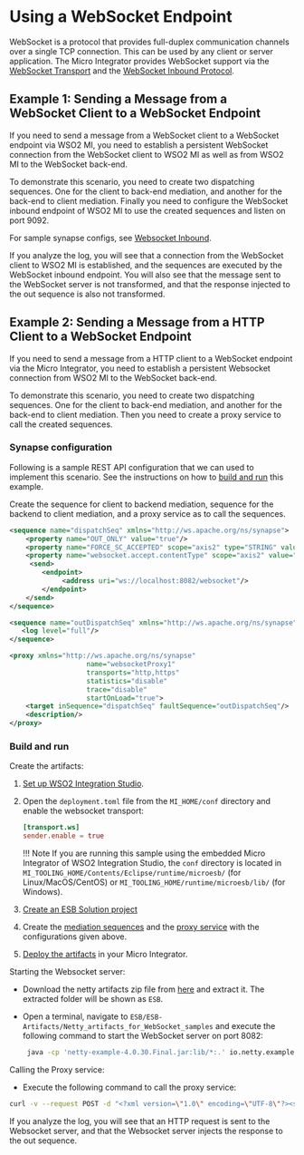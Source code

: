 # Using a WebSocket Endpoint

WebSocket is a protocol that provides full-duplex communication channels over a single TCP connection. This can be used by any client or server application. The Micro Integrator provides WebSocket support via the [WebSocket Transport](../../../../setup/transport_configurations/configuring-transports/#configuring-the-websocket-transport) and the [WebSocket Inbound Protocol](../../inbound_endpoint_examples/inbound-endpoint-secured-websocket).

## Example 1: Sending a Message from a WebSocket Client to a WebSocket Endpoint

If you need to send a message from a WebSocket client to a WebSocket
endpoint via WSO2 MI, you need to establish a
persistent WebSocket connection from the WebSocket client to WSO2 MI as well as from WSO2 MI to the
WebSocket back-end.

To demonstrate this scenario, you need to create two dispatching
sequences. One for the client to back-end mediation, and another for the
back-end to client mediation. Finally you need to configure the
WebSocket inbound endpoint of WSO2 MI to use the
created sequences and listen on port 9092.

For sample synapse configs, see [Websocket Inbound](../../inbound_endpoint_examples/inbound-endpoint-secured-websocket).

If you analyze the log, you will see that a connection from the
WebSocket client to WSO2 MI is established, and the
sequences are executed by the WebSocket inbound endpoint. You will also
see that the message sent to the WebSocket server is not transformed,
and that the response injected to the out sequence is also not
transformed.

## Example 2: Sending a Message from a HTTP Client to a WebSocket Endpoint

If you need to send a message from a HTTP client to a WebSocket endpoint
via the Micro Integrator, you need to establish
a persistent Websocket connection from WSO2 MI to the
WebSocket back-end.

To demonstrate this scenario, you need to create two dispatching
sequences. One for the client to back-end mediation, and another for the
back-end to client mediation. Then you need to create a proxy service to
call the created sequences.

### Synapse configuration
Following is a sample REST API configuration that we can used to implement this scenario. See the instructions on how to [build and run](#build-and-run) this example.

Create the sequence for client to backend mediation, sequence for the backend to client mediation, and a proxy service as to call the sequences.

```xml tab='Sequence (Backend Mediation)'
<sequence name="dispatchSeq" xmlns="http://ws.apache.org/ns/synapse">
    <property name="OUT_ONLY" value="true"/>
    <property name="FORCE_SC_ACCEPTED" scope="axis2" type="STRING" value="true"/>
    <property name="websocket.accept.contentType" scope="axis2" value="text/xml"/>
     <send>
        <endpoint>
             <address uri="ws://localhost:8082/websocket"/>
        </endpoint>
    </send>
</sequence>
```

```xml tab='Sequence (Backend to Client Mediation)'
<sequence name="outDispatchSeq" xmlns="http://ws.apache.org/ns/synapse">
   <log level="full"/>
</sequence>
```

```xml tab='Proxy Service'
<proxy xmlns="http://ws.apache.org/ns/synapse"
                   name="websocketProxy1"
                   transports="http,https"
                   statistics="disable"
                   trace="disable"
                   startOnLoad="true">
    <target inSequence="dispatchSeq" faultSequence="outDispatchSeq"/>
    <description/>
</proxy>
```

### Build and run

Create the artifacts:

1. [Set up WSO2 Integration Studio](../../../../develop/installing-WSO2-Integration-Studio).

2.  Open the `deployment.toml` file from the `MI_HOME/conf` directory and enable the websocket transport:

    ```toml
    [transport.ws]
    sender.enable = true
    ```

    !!! Note
        If you are running this sample using the embedded Micro Integrator of WSO2 Integration Studio, the `conf` directory is located in `MI_TOOLING_HOME/Contents/Eclipse/runtime/microesb/` (for Linux/MacOS/CentOS) or `MI_TOOLING_HOME/runtime/microesb/lib/` (for Windows). 
        
3. [Create an ESB Solution project](../../../../develop/creating-projects/#esb-config-project)
4. Create the [mediation sequences](../../../../develop/creating-artifacts/creating-reusable-sequences) and the [proxy service](../../../../develop/creating-artifacts/creating-a-proxy-service) with the configurations given above.
5. [Deploy the artifacts](../../../../develop/deploy-and-run) in your Micro Integrator.

Starting the Websocket server:

-  Download the netty artifacts zip file from [here](https://github.com/wso2-docs/ESB) and extract it. The extracted folder will be shown as `ESB`.
-  Open a terminal, navigate to `ESB/ESB-Artifacts/Netty_artifacts_for_WebSocket_samples` and execute the following command to start the WebSocket server on port 8082:
   
   ```bash
    java -cp 'netty-example-4.0.30.Final.jar:lib/*:.' io.netty.example.http.websocketx.server.WebSocketServer
   ```
   
Calling the Proxy service:

-  Execute the following command to call the proxy service:
```bash
curl -v --request POST -d "<?xml version=\"1.0\" encoding=\"UTF-8\"?><soapenv:Envelope xmlns:soapenv=\"http://schemas.xmlsoap.org/soap/envelope/\"><soapenv:Body><test>Value</test></soapenv:Body></soapenv:Envelope>" -H Content-Type:"text/xml" http://localhost:8290/services/websocketProxy1
```

If you analyze the log, you will see that an HTTP request is sent to the
Websocket server, and that the Websocket server injects the response to
the out sequence.
